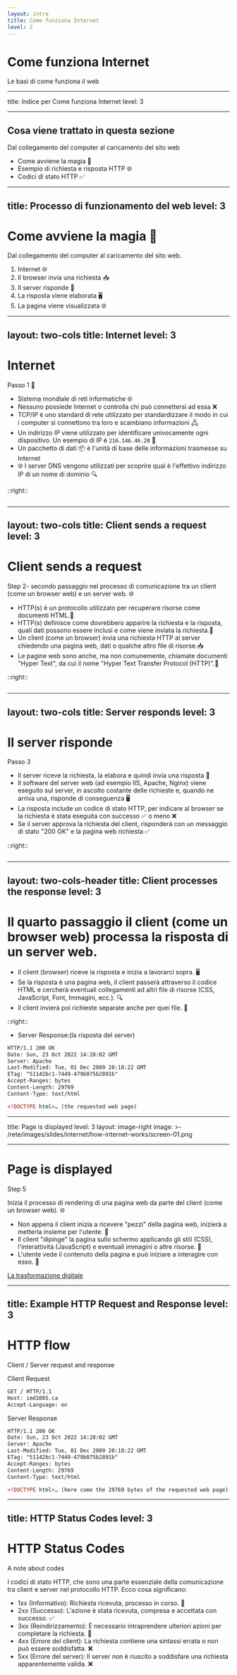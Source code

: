 ```yaml
---
layout: intro
title: Come funziona Internet
level: 2
---
```


# Come funziona Internet

Le basi di come funziona il web

---
title: Indice per Come funziona Internet
level: 3

---

## Cosa viene trattato in questa sezione

Dal collegamento del computer al caricamento del sito web

* Come avviene la magia 🧙
* Esempio di richiesta e risposta HTTP 🌐
* Codici di stato HTTP ✅

<!-- 

Slide notes: 

-->

---
title: Processo di funzionamento del web
level: 3
---

# Come avviene la magia 🧙
Dal collegamento del computer al caricamento del sito web.

1. Internet 🌐
2. Il browser invia una richiesta 📥
3. Il server risponde 📩
4. La risposta viene elaborata 🖥️
5. La pagina viene visualizzata 🌐



<!-- 

Slide notes: 

-->


---
layout: two-cols
title: Internet
level: 3
---

# Internet
Passo 1 🧙

* Sistema mondiale di reti informatiche 🌐
* Nessuno possiede Internet o controlla chi può connettersi ad essa ❌
* TCP/IP è uno standard di rete utilizzato per standardizzare il modo in cui i computer si connettono tra loro e scambiano informazioni 🖧
* Un indirizzo IP viene utilizzato per identificare univocamente ogni dispositivo. Un esempio di IP è `216.146.46.20` 🔢
* Un pacchetto di dati 📦 è l'unità di base delle informazioni trasmesse su Internet
* 🌐 I server DNS vengono utilizzati per scoprire qual è l'effettivo indirizzo IP di un nome di dominio 🔍

::right::
<div class="ml-10 bg-zinc-100">
<div class="flex justify-center">
    <img alt="" class="place-content-end h-120" src="/rete/images/slides/internet/how-internet-works/map-01.png" />
</div>
</div>

<!-- 

Slide notes: 

Credit: 

https://thenounproject.com/icon/laptop-5407776/

-->



---
layout: two-cols
title: Client sends a request
level: 3
---

# Client sends a request
Step 2- secondo passaggio nel processo di comunicazione tra un client (come un browser web) e un server web. 🌐

* HTTP(s) è un protocollo utilizzato per recuperare risorse come documenti HTML.🔗
* HTTP(s) definisce come dovrebbero apparire la richiesta e la risposta, quali dati possono essere inclusi e come viene inviata la richiesta.📩
* Un client (come un browser) invia una richiesta HTTP al server chiedendo una pagina web, dati o qualche altro file di risorse.📥
* Le pagine web sono anche, ma non comunemente, chiamate documenti "Hyper Text", da cui il nome "Hyper Text Transfer Protocol (HTTP)".📄

::right::
<div class="ml-10 bg-zinc-100">
<div class="flex justify-center">
    <img alt="" class="place-content-end h-120" src="/rete/images/slides/internet/how-internet-works/map-02.png" />
</div>
</div>



<!-- 

Slide notes: 

-->


---
layout: two-cols
title: Server responds
level: 3
---

# Il server risponde
Passo 3

* Il server riceve la richiesta, la elabora e quindi invia una risposta 📩
* Il software del server web (ad esempio IIS, Apache, Nginx) viene eseguito sul server, in ascolto costante delle richieste e, quando ne arriva una, risponde di conseguenza 🖥️
* La risposta include un codice di stato HTTP, per indicare al browser se la richiesta è stata eseguita con successo ✅ o meno ❌ 
* Se il server approva la richiesta del client, risponderà con un messaggio di stato "200 OK" e la pagina web richiesta ✅

::right::

<div class="ml-10 bg-zinc-100">
    <div class="flex justify-center">
        <img alt="" class="place-content-end h-120" src="/rete/images/slides/internet/how-internet-works/map-03.png" />
    </div>
</div>

<!-- 

Slide notes: 

-->



---
layout: two-cols-header
title: Client processes the response
level: 3
---

# Il quarto passaggio il client (come un browser web)  processa la risposta di un server web.

* Il client (browser) riceve la risposta e inizia a lavorarci sopra. 🖥️
* Se la risposta è una pagina web, il client passerà attraverso il codice HTML e cercherà eventuali collegamenti ad altri file di risorse (CSS, JavaScript, Font, Immagini, ecc.). 🔍
* Il client invierà poi richieste separate anche per quei file. 🚀

::right::

* Server Response:(la risposta del server)

```html
HTTP/1.1 200 OK
Date: Sun, 23 Oct 2022 14:28:02 GMT
Server: Apache
Last-Modified: Tue, 01 Dec 2009 20:18:22 GMT
ETag: "51142bc1-7449-479b075b2891b"
Accept-Ranges: bytes
Content-Length: 29769
Content-Type: text/html

<!DOCTYPE html>… (the requested web page)
```


<!-- 

Slide notes: 

-->


---
title: Page is displayed
level: 3
layout: image-right
image: >-
  /rete/images/slides/internet/how-internet-works/screen-01.png

---

# Page is displayed
Step 5

Inizia il processo di rendering di una pagina web da parte del client (come un browser web). 🌐

* Non appena il client inizia a ricevere "pezzi" della pagina web, inizierà a metterla insieme per l'utente. 🧩
* Il client "dipinge" la pagina sullo schermo applicando gli stili (CSS), l'interattività (JavaScript) e eventuali immagini o altre risorse. 🎨
* L'utente vede il contenuto della pagina e può iniziare a interagire con esso. 🎉

 [La trasformazione digitale ](https://sites.google.com/view/bf3/linguaggi/la-trasformazione-digitale)


<!-- 

Slide notes: 

-->



---
title: Example HTTP Request and Response
level: 3
---

# HTTP flow
Client / Server request and response

Client Request 

```html
GET / HTTP/1.1
Host: imd1005.ca
Accept-Language: en
```

Server Response 

```html
HTTP/1.1 200 OK
Date: Sun, 23 Oct 2022 14:28:02 GMT
Server: Apache
Last-Modified: Tue, 01 Dec 2009 20:18:22 GMT
ETag: "51142bc1-7449-479b075b2891b"
Accept-Ranges: bytes
Content-Length: 29769
Content-Type: text/html

<!DOCTYPE html>… (here come the 29769 bytes of the requested web page)
```

<!-- 

Slide notes: 

Credit: 

https://developer.mozilla.org/en-US/docs/Web/HTTP/Overview

-->


---
title: HTTP Status Codes
level: 3
---

# HTTP Status Codes
A note about codes 

I codici di stato HTTP, che sono una parte essenziale della comunicazione tra client e server nel protocollo HTTP. Ecco cosa significano:

* 1xx (Informativo): Richiesta ricevuta, processo in corso. 🔄
* 2xx (Successo): L'azione è stata ricevuta, compresa e accettata con successo. ✅
* 3xx (Reindirizzamento): È necessario intraprendere ulteriori azioni per completare la richiesta. 🔄
* 4xx (Errore del client): La richiesta contiene una sintassi errata o non può essere soddisfatta. ❌
* 5xx (Errore del server): Il server non è riuscito a soddisfare una richiesta apparentemente valida. ❌

<!-- 

Slide notes: 

Credit: 

https://dev.opera.com/articles/http-response-codes/

-->
